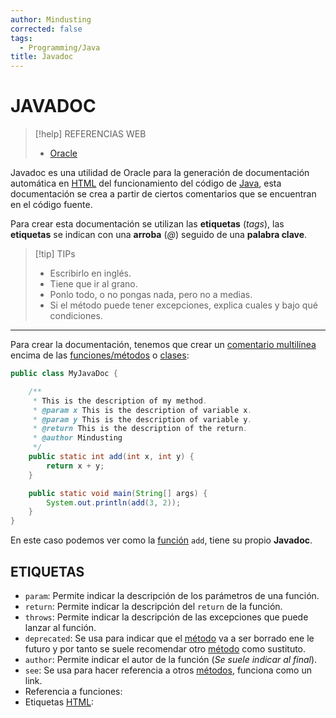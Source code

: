 ```yaml
---
author: Mindusting
corrected: false
tags:
  - Programming/Java
title: Javadoc
---
```


# JAVADOC

> [!help] REFERENCIAS WEB
> - [Oracle](https://www.oracle.com/es/technical-resources/articles/java/javadoc-tool.html)

Javadoc es una utilidad de Oracle para la generación de documentación automática en [HTML](../HTML/html.md) del funcionamiento del código de [Java](java.md), esta documentación se crea a partir de ciertos comentarios que se encuentran en el código fuente.

Para crear esta documentación se utilizan las **etiquetas** (*tags*), las **etiquetas** se indican con una **arroba** (*@*) seguido de una **palabra clave**.

> [!tip] TIPs
> - Escribirlo en inglés.
> - Tiene que ir al grano.
> - Ponlo todo, o no pongas nada, pero no a medias.
> - Si el método puede tener excepciones, explica cuales y bajo qué condiciones.

---

Para crear la documentación, tenemos que crear un [comentario multilínea](java_comments.md) encima de las [funciones/métodos](java_method.md) o [clases](java_class.md):

```java
public class MyJavaDoc {

    /**
     * This is the description of my method.
     * @param x This is the description of variable x.
     * @param y This is the description of variable y.
     * @return This is the description of the return.
     * @author Mindusting
     */
    public static int add(int x, int y) {
        return x + y;
    }

    public static void main(String[] args) {
        System.out.println(add(3, 2));
    }
}
```

En este caso podemos ver como la [función](java_method.md) `add`, tiene su propio **Javadoc**.

## ETIQUETAS

- `param`: Permite indicar la descripción de los parámetros de una función.
- `return`: Permite indicar la descripción del `return` de la función.
- `throws`: Permite indicar la descripción de las excepciones que puede lanzar al función.
- `deprecated`: Se usa para indicar que el [método](java_method.md) va a ser borrado ene le futuro y por tanto se suele recomendar otro [método](java_method.md) como sustituto.
- `author`: Permite indicar el autor de la función (*Se suele indicar al final*).
- `see`: Se usa para hacer referencia a otros [métodos](java_method.md), funciona como un link.
- Referencia a funciones:
- Etiquetas [HTML](../HTML/html.md):

